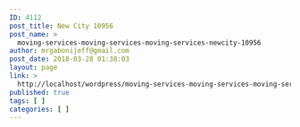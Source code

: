 ```yaml
---
ID: 4112
post_title: New City 10956
post_name: >
  moving-services-moving-services-moving-services-newcity-10956
author: mrgabonijeff@gmail.com
post_date: 2018-03-28 01:38:03
layout: page
link: >
  http://localhost/wordpress/moving-services-moving-services-moving-services-newcity-10956/
published: true
tags: [ ]
categories: [ ]
---
```

